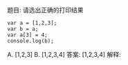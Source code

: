 题目: 请选出正确的打印结果

    var a = [1,2,3];
    var b = a;
    var a[3] = 4;
    console.log(b);
A. [1,2,3]
B. [1,2,3,4]
答案: [1,2,3,4]
解释:
